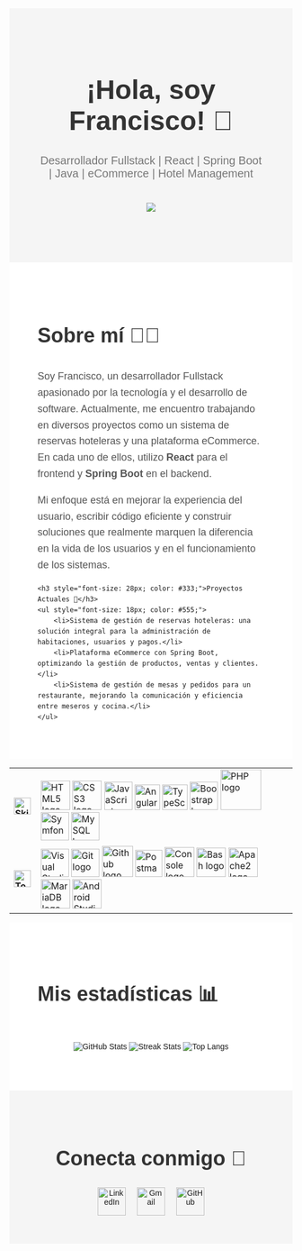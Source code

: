 <div style="background-color: #f5f5f5; padding: 50px; text-align: center; font-family: Arial, sans-serif;">
    <h1 style="font-size: 48px; font-weight: bold; color: #333;">¡Hola, soy Francisco! 👋</h1>
    <p style="font-size: 20px; color: #777;">Desarrollador Fullstack | React | Spring Boot | Java | eCommerce | Hotel Management</p>
    <div style="margin: 40px 0;">
        <img src="https://readme-typing-svg.herokuapp.com?font=ROBOT&duration=2500&size=20&color=39FF14&background=000000&center=true&vCenter=true&width=490&lines=%3E+I'm+a+Full+Stack+Developer.">
    </div>
</div>

<div style="background-color: #fff; padding: 50px; text-align: left; font-family: Arial, sans-serif; line-height: 1.6;">
    <h2 style="font-size: 36px; color: #333;">Sobre mí 👨‍💻</h2>
    <p style="font-size: 18px; color: #555;">
        Soy Francisco, un desarrollador Fullstack apasionado por la tecnología y el desarrollo de software. Actualmente, me encuentro trabajando en diversos proyectos como un sistema de reservas hoteleras y una plataforma eCommerce. En cada uno de ellos, utilizo <strong>React</strong> para el frontend y <strong>Spring Boot</strong> en el backend.
    </p>
    <p style="font-size: 18px; color: #555;">
        Mi enfoque está en mejorar la experiencia del usuario, escribir código eficiente y construir soluciones que realmente marquen la diferencia en la vida de los usuarios y en el funcionamiento de los sistemas.
    </p>

    <h3 style="font-size: 28px; color: #333;">Proyectos Actuales 🔭</h3>
    <ul style="font-size: 18px; color: #555;">
        <li>Sistema de gestión de reservas hoteleras: una solución integral para la administración de habitaciones, usuarios y pagos.</li>
        <li>Plataforma eCommerce con Spring Boot, optimizando la gestión de productos, ventas y clientes.</li>
        <li>Sistema de gestión de mesas y pedidos para un restaurante, mejorando la comunicación y eficiencia entre meseros y cocina.</li>
    </ul>
</div>

<table align="center">
    <tr>
        <td style="font-weight: bold; padding-right: 10px; vertical-align: center; border: none;">
          <img src="https://media2.giphy.com/media/QssGEmpkyEOhBCb7e1/giphy.gif?cid=ecf05e47a0n3gi1bfqntqmob8g9aid1oyj2wr3ds3mg700bl&rid=giphy.gif" width="30" alt="Skills gif">
        </td>
        <td>
          <img src="https://i.giphy.com/media/XAxylRMCdpbEWUAvr8/200.webp" width="52" alt="HTML5 logo" />
          <img src="https://i.giphy.com/media/fsEaZldNC8A1PJ3mwp/200.webp" width="52" alt="CSS3 logo" />
          <img src="https://i.giphy.com/media/ln7z2eWriiQAllfVcn/200w.webp" width="50" alt="JavaScript logo" />
          <img src="https://i.giphy.com/media/XEDIHHp3i8bVoEdxd7/200.webp" width="45" alt="Angular logo" />
          <img src="https://cdn.jsdelivr.net/gh/devicons/devicon/icons/typescript/typescript-original.svg" width="45" alt="TypeScript logo" />
          <img src="https://i.giphy.com/media/Sr8xDpMwVKOHUWDVRD/200.webp" width="50" alt="Boostrap logo" />
          <img src="https://i.giphy.com/media/JqDcpPX8vWahUny0pE/200.webp" width="72" alt="PHP logo" />
          <img src="https://cdn.worldvectorlogo.com/logos/symfony.svg" width="50" alt="Symfony logo" />
          <img src="https://cdn.jsdelivr.net/gh/devicons/devicon/icons/mysql/mysql-original.svg" width="50" alt="MySQL logo" />
        </td>
    </tr>
    <tr>
        <td style="font-weight: bold; padding-right: 10px; vertical-align: center; border: none;">
          <img src="https://media.giphy.com/media/TEnXkcsHrP4YedChhA/giphy.gif" width="30" alt="Tools gif">
        </td>
        <td>
          <img src="https://img.icons8.com/color/48/000000/visual-studio-code-2019.png" width="50" alt="Visual Studio logo" />
          <img src="https://cdn.jsdelivr.net/gh/devicons/devicon/icons/git/git-original.svg" width="50" alt="Git logo" />
          <img src="https://img.icons8.com/fluent/48/000000/github.png" width="55" alt="Github logo" />
          <img src="https://cdn.jsdelivr.net/gh/devicons/devicon/icons/postman/postman-original.svg" width="48" alt="Postman logo" />
          <img src="https://img.icons8.com/color/48/000000/console.png" width="53" alt="Console logo" />
          <img src="https://cdn.jsdelivr.net/gh/devicons/devicon/icons/bash/bash-original.svg" width="52" alt="Bash logo" />
          <img src="https://cdn.jsdelivr.net/gh/devicons/devicon/icons/apache/apache-original.svg" width="52" alt="Apache2 logo" />
          <img src="https://cdn.jsdelivr.net/gh/devicons/devicon/icons/mariadb/mariadb-original.svg" width="52" alt="MariaDB logo" />
          <img src="https://cdn.jsdelivr.net/gh/devicons/devicon/icons/androidstudio/androidstudio-original.svg" width="52" alt="Android Studio logo" />
        </td>
    </tr>
</table>

<div style="background-color: #fff; padding: 50px; font-family: Arial, sans-serif;">
    <h2 style="font-size: 36px; color: #333;">Mis estadísticas 📊</h2>
    <div style="text-align: center;">
        <img src="https://github-readme-stats.vercel.app/api?username=Francisco&show_icons=true&theme=radical" alt="GitHub Stats" style="max-width: 500px; margin: 20px auto;">
        <img src="https://github-readme-streak-stats.herokuapp.com/?user=Francisco&theme=radical" alt="Streak Stats" style="max-width: 500px; margin: 20px auto;">
        <img src="https://github-readme-stats.vercel.app/api/top-langs/?username=Francisco&layout=compact&theme=radical" alt="Top Langs" style="max-width: 500px; margin: 20px auto;">
    </div>
</div>

<div style="background-color: #f5f5f5; padding: 50px; text-align: center; font-family: Arial, sans-serif;">
    <h2 style="font-size: 36px; color: #333;">Conecta conmigo 🤝</h2>
    <div style="display: flex; justify-content: center; gap: 20px; flex-wrap: wrap;">
        <a href="https://linkedin.com/in/francisco" target="_blank" style="text-decoration: none;">
            <img src="https://cdn.jsdelivr.net/npm/simple-icons@v3/icons/linkedin.svg" alt="LinkedIn" width="50"/>
        </a>
        <a href="mailto:francisco@gmail.com" target="_blank" style="text-decoration: none;">
            <img src="https://cdn.jsdelivr.net/npm/simple-icons@v3/icons/gmail.svg" alt="Gmail" width="50"/>
        </a>
        <a href="https://github.com/francisco" target="_blank" style="text-decoration: none;">
            <img src="https://cdn.jsdelivr.net/npm/simple-icons@v3/icons/github.svg" alt="GitHub" width="50"/>
        </a>
    </div>
</div>
